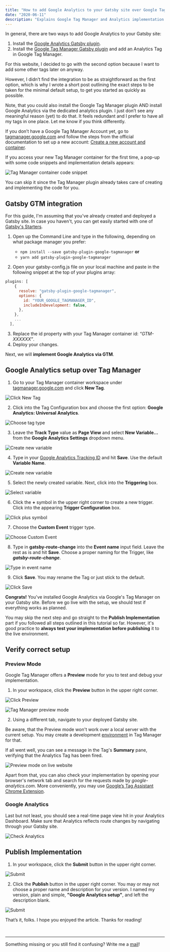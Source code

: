 ```yaml
---
title: "How to add Google Analytics to your Gatsby site over Google Tag Manager"
date: "2020-06-11"
description: "Explains Google Tag Manager and Analytics implementation in Gatsby"
---
```


In general, there are two ways to add Google Analytics to your Gatsby site:

1. Install the [Google Analytics Gatsby plugin](https://www.gatsbyjs.org/packages/gatsby-plugin-google-analytics/?=analy).
2. Install the [Google Tag Manager Gatsby plugin](https://www.gatsbyjs.org/packages/gatsby-plugin-google-tagmanager/) and add an Analytics Tag in Google Tag Manager.

For this website, I decided to go with the second option because I want to add some other tags later on anyway. 

However, I didn’t find the integration to be as straightforward as the first option, which is why I wrote a short post outlining the exact steps to be taken for the minimal default setup, to get you started as quickly as possible.

Note, that you could also install the Google Tag Manager plugin AND install Google Analytics via the dedicated analytics plugin. I just don’t see any meaningful reason (yet) to do that. It feels redundant and I prefer to have all my tags in one place. Let me know if you think differently.

If you don’t have a Google Tag Manager Account yet, go to [tagmanager.google.com](https://tagmanager.google.com/) and follow the steps from the official documentation to set up a new account: [Create a new account and container](https://support.google.com/tagmanager/answer/6103696?hl=en#new).

If you access your new Tag Manager container for the first time, a pop-up with some code snippets and implementation details appears:

![Tag Manager container code snippet](./setup_0.jpg)

You can skip it since the Tag Manager plugin already takes care of creating and implementing the code for you.

## Gatsby GTM integration

For this guide, I'm assuming that you've already created and deployed a Gatsby site. In case you haven't, you can get easily started with one of [Gatsby's Starters](https://www.gatsbyjs.org/starters/?v=2).

1. Open up the Command Line and type in the following, depending on what package manager you prefer:
    * `npm install --save gatsby-plugin-google-tagmanager` **or**
    * `yarn add gatsby-plugin-google-tagmanager`

2. Open your gatsby-config.js file on your local machine and paste in the following snippet at the top of your plugins array:

```javascript
plugins: [
    {
      resolve: "gatsby-plugin-google-tagmanager",
      options: {
        id: "YOUR_GOOGLE_TAGMANAGER_ID",
        includeInDevelopment: false,
      },
    },
	...
  ],
```

3. Replace the id property with your Tag Manager container id: *“GTM-XXXXXX”*.
4. Deploy your changes.

Next, we will **implement Google Analytics via GTM**.

## Google Analytics setup over Tag Manager

1. Go to your Tag Manager container workspace under [tagmanager.google.com](https://tagmanager.google.com/) and click **New Tag**.

![Click New Tag](./setup_1.jpg)

2. Click into the Tag Configuration box and choose the first option: **Google Analytics: Universal Analytics**.

![Choose tag type](./setup_2.jpg)

3. Leave the **Track Type** value as **Page View** and select **New Variable...** from the **Google Analytics Settings** dropdown menu.

![Create new variable](./setup_3.jpg)

4. Type in your [Google Analytics Tracking ID](https://support.google.com/tagmanager/answer/9207621?authuser=3#ga_id) and hit **Save**. Use the default **Variable Name**.

![Create new variable](./setup_4.jpg)

5. Select the newly created variable. Next, click into the **Triggering** box.

![Select variable](./setup_5.jpg)

6. Click the **+** symbol in the upper right corner to create a new trigger. Click into the appearing **Trigger Configuration** box.

![Click plus symbol](./setup_6.jpg)

7. Choose the **Custom Event** trigger type.

![Choose Custom Event](./setup_7.jpg)

8. Type in **gatsby-route-change** into the **Event name** input field. Leave the rest as is and hit **Save**. Choose a proper naming for the Trigger, like ***gatsby-route-change***.

![Type in event name](./setup_8.jpg)

9. Click **Save**. You may rename the Tag or just stick to the default.

![Click Save](./setup_9.jpg)

**Congrats!** You've installed Google Analytics via Google's Tag Manager on your Gatsby site. Before we go live with the setup, we should test if everything works as planned.

You may skip the next step and go straight to the **Publish Implementation** part if you followed all steps outlined in this tutorial so far. However, it's good practice to **always test your implementation before publishing** it to the live environment.

## Verify correct setup

### Preview Mode

Google Tag Manager offers a **Preview** mode for you to test and debug your implementation.

1. In your workspace, click the **Preview** button in the upper right corner.

![Click Preview](./test_1.jpg)

![Tag Manager preview mode](./test_2.jpg)

2. Using a different tab, navigate to your deployed Gatsby site.

Be aware, that the Preview mode won't work over a local server with the current setup. You may create a development [environment](https://support.google.com/tagmanager/answer/6311518?hl=en) in Tag Manager for that.

If all went well, you can see a message in the Tag's **Summary** pane, verifying that the Analytics Tag has been fired.

![Preview mode on live website](./test_3.jpg)

Apart from that, you can also check your implementation by opening your browser's network tab and search for the requests made by *google-analytics.com*. More conveniently, you may use [Google’s Tag Assistant Chrome Extension](https://chrome.google.com/webstore/detail/tag-assistant-by-google/kejbdjndbnbjgmefkgdddjlbokphdefk/).

### Google Analytics

Last but not least, you should see a real-time page view hit in your Analytics Dashboard. Make sure that Analytics reflects route changes by navigating through your Gatsby site.

![Check Analytics](./test_4.jpg)

## Publish Implementation

1. In your workspace, click the **Submit** button in the upper right corner.

![Submit](./publish_1.jpg)

2. Click the **Publish** button in the upper right corner. You may or may not choose a proper name and description for your version. I named my version, plain and simple, **"Google Analytics setup"**, and left the description blank.

![Submit](./publish_2.jpg)

That’s it, folks. I hope you enjoyed the article. Thanks for reading!

</br>
<hr>

Something missing or you still find it confusing? Write me a [mail](mailto:wibbeke.andre@gmail.com)!
